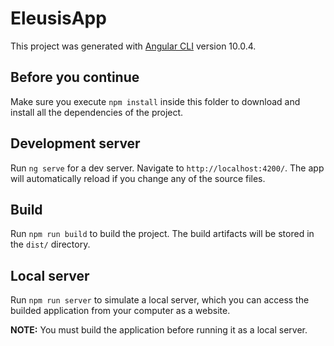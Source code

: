 # EleusisApp

This project was generated with [Angular CLI](https://github.com/angular/angular-cli) version 10.0.4.

## Before you continue

Make sure you execute `npm install` inside this folder to download and install all the dependencies of the project.

## Development server

Run `ng serve` for a dev server. Navigate to `http://localhost:4200/`. The app will automatically reload if you change any of the source files.

## Build

Run `npm run build` to build the project. The build artifacts will be stored in the `dist/` directory.

## Local server

Run `npm run server` to simulate a local server, which you can access the builded application from your computer as a website.

**NOTE:** You must build the application before running it as a local server.
